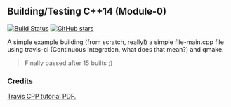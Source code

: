 ## Building/Testing C++14 (Module-0)
[![Build Status](https://travis-ci.org/Jishanshaikh4/Project-testing-cpp.svg?branch=master)](https://travis-ci.org/Jishanshaikh4/Project-testing-cpp) [![GitHub stars](https://img.shields.io/github/stars/jishanshaikh4/cpp-building.svg?style=social&label=Star&)](https://github.com/jishanshaikh4/cpp-building/stargazers)

A simple example building (from scratch, really!) a simple file-main.cpp file using travis-ci (Continuous Integration, what does that mean?) and qmake.

> Finally passed after 15 builts ;)

### Credits
[Travis CPP tutorial PDF.](https://github.com/richelbilderbeek/travis_cpp_tutorial/blob/master/travis_cpp_tutorial.pdf)

